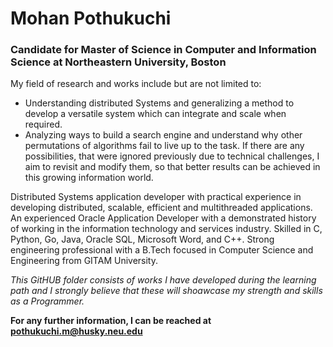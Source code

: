 # Mohan Pothukuchi
  ### Candidate for Master of Science in Computer and Information Science at Northeastern University, Boston

My field of research and works include but are not limited to:
  * Understanding distributed Systems and generalizing a method to develop a versatile system which can integrate and scale when required.
  * Analyzing ways to build a search engine and understand why other permutations of algorithms fail to live up to the task. If there are any possibilities, that were ignored previously due to technical challenges, I aim to revisit and modify them, so that better results can be achieved in this growing information world.

Distributed Systems application developer with practical experience in developing distributed, scalable, efficient and multithreaded applications. An experienced Oracle Application Developer with a demonstrated history of working in the information technology and services industry. Skilled in C, Python, Go, Java, Oracle SQL, Microsoft Word, and C++. Strong engineering professional with a B.Tech focused in Computer Science and Engineering from GITAM University. 

*This GitHUB folder consists of works I have developed during the learning path and I strongly believe that these will shoawcase my strength and skills as a Programmer.*

**For any further information, I can be reached at pothukuchi.m@husky.neu.edu**

